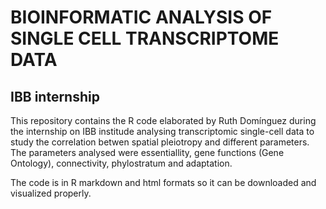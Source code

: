 # BIOINFORMATIC ANALYSIS OF SINGLE CELL TRANSCRIPTOME DATA
## IBB internship

This repository contains the R code elaborated by Ruth Domínguez during the internship on IBB institude analysing transcriptomic single-cell data to study the correlation betwen spatial pleiotropy and different parameters. The parameters analysed were essentiallity, gene functions (Gene Ontology), connectivity, phylostratum and adaptation.

The code is in R markdown and html formats so it can be downloaded and visualized properly. 
